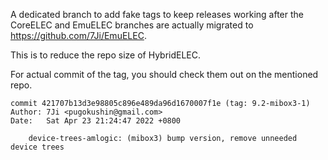 A dedicated branch to add fake tags to keep releases working after the CoreELEC and EmuELEC branches are actually migrated to https://github.com/7Ji/EmuELEC. 

This is to reduce the repo size of HybridELEC.

For actual commit of the tag, you should check them out on the mentioned repo.

```
commit 421707b13d3e98805c896e489da96d1670007f1e (tag: 9.2-mibox3-1)
Author: 7Ji <pugokushin@gmail.com>
Date:   Sat Apr 23 21:24:47 2022 +0800

    device-trees-amlogic: (mibox3) bump version, remove unneeded device trees
```